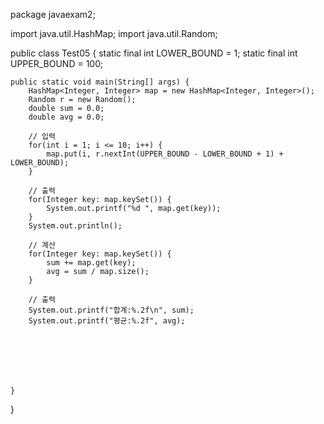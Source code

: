 package javaexam2;

import java.util.HashMap;
import java.util.Random;

public class Test05 {
    static final int LOWER_BOUND = 1;
    static final int UPPER_BOUND = 100;

    public static void main(String[] args) {
        HashMap<Integer, Integer> map = new HashMap<Integer, Integer>();
        Random r = new Random();
        double sum = 0.0;
        double avg = 0.0;

        // 입력
        for(int i = 1; i <= 10; i++) {
            map.put(i, r.nextInt(UPPER_BOUND - LOWER_BOUND + 1) + LOWER_BOUND);
        }

        // 출력
        for(Integer key: map.keySet()) {
            System.out.printf("%d ", map.get(key));
        }
        System.out.println();

        // 계산
        for(Integer key: map.keySet()) {
            sum += map.get(key);
            avg = sum / map.size();
        }

        // 출력
        System.out.printf("합계:%.2f\n", sum);
        System.out.printf("평균:%.2f", avg);







    }
}
